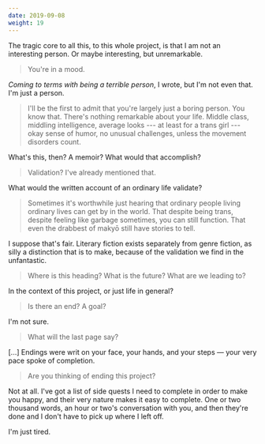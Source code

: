 ```yaml
---
date: 2019-09-08
weight: 19
---
```


The tragic core to all this, to this whole project, is that I am not an interesting person. Or maybe interesting, but unremarkable.

> You're in a mood.

*Coming to terms with being a terrible person*, I wrote, but I'm not even that. I'm just a person.

> I'll be the first to admit that you're largely just a boring person. You know that. There's nothing remarkable about your life. Middle class, middling intelligence, average looks --- at least for a trans girl --- okay sense of humor, no unusual challenges, unless the movement disorders count.

What's this, then? A memoir? What would that accomplish?

> Validation? I've already mentioned that.

What would the written account of an ordinary life validate?

> Sometimes it's worthwhile just hearing that ordinary people living ordinary lives can get by in the world. That despite being trans, despite feeling like garbage sometimes, you can still function. That even the drabbest of makyō still have stories to tell.

I suppose that's fair. Literary fiction exists separately from genre fiction, as silly a distinction that is to make, because of the validation we find in the unfantastic.

> Where is this heading? What is the future? What are we leading to?

In the context of this project, or just life in general?

> Is there an end? A goal?

I'm not sure.

> What will the last page say?

<div class="verse">[...]  Endings were writ on your face,
your hands, and your steps &mdash; your very pace
spoke of completion.</div>

> Are you thinking of ending this project?

Not at all. I've got a list of side quests I need to complete in order to make you happy, and their very nature makes it easy to complete. One or two thousand words, an hour or two's conversation with you, and then they're done and I don't have to pick up where I left off.

I'm just tired.
